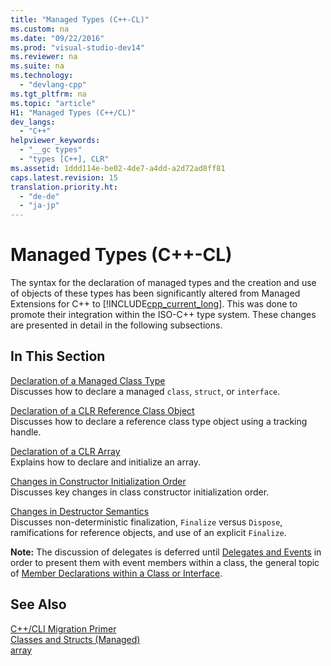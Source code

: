 ```yaml
---
title: "Managed Types (C++-CL)"
ms.custom: na
ms.date: "09/22/2016"
ms.prod: "visual-studio-dev14"
ms.reviewer: na
ms.suite: na
ms.technology: 
  - "devlang-cpp"
ms.tgt_pltfrm: na
ms.topic: "article"
H1: "Managed Types (C++/CL)"
dev_langs: 
  - "C++"
helpviewer_keywords: 
  - "__gc types"
  - "types [C++], CLR"
ms.assetid: 1ddd114e-be02-4de7-a4dd-a2d72ad8ff81
caps.latest.revision: 15
translation.priority.ht: 
  - "de-de"
  - "ja-jp"
---
```

# Managed Types (C++-CL)
The syntax for the declaration of managed types and the creation and use of objects of these types has been significantly altered from Managed Extensions for C++ to [!INCLUDE[cpp_current_long](../vs140/includes/cpp_current_long_md.md)]. This was done to promote their integration within the ISO-C++ type system. These changes are presented in detail in the following subsections.  
  
## In This Section  
 [Declaration of a Managed Class Type](../vs140/declaration-of-a-managed-class-type.md)  
 Discusses how to declare a managed `class`, `struct`, or `interface`.  
  
 [Declaration of a CLR Reference Class Object](../vs140/declaration-of-a-clr-reference-class-object.md)  
 Discusses how to declare a reference class type object using a tracking handle.  
  
 [Declaration of a CLR Array](../vs140/declaration-of-a-clr-array.md)  
 Explains how to declare and initialize an array.  
  
 [Changes in Constructor Initialization Order](../vs140/changes-in-constructor-initialization-order.md)  
 Discusses key changes in class constructor initialization order.  
  
 [Changes in Destructor Semantics](../vs140/changes-in-destructor-semantics.md)  
 Discusses non-deterministic finalization, `Finalize` versus `Dispose`, ramifications for reference objects, and use of an explicit `Finalize`.  
  
 **Note:** The discussion of delegates is deferred until [Delegates and Events](../vs140/delegates-and-events.md) in order to present them with event members within a class, the general topic of [Member Declarations within a Class or Interface](../vs140/member-declarations-within-a-class-or-interface--c---cli-.md).  
  
## See Also  
 [C++/CLI Migration Primer](../vs140/c---cli-migration-primer.md)   
 [Classes and Structs (Managed)](../vs140/classes-and-structs---c---component-extensions-.md)   
 [array](../vs140/arrays--c---component-extensions-.md)